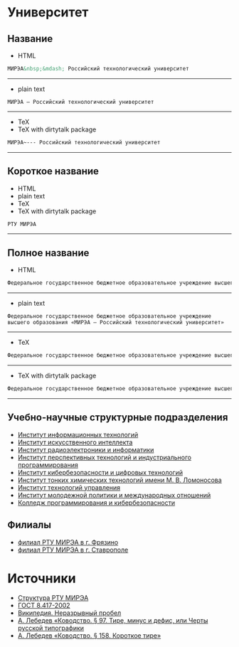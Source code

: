 



# Университет

## Название

- HTML


```html
МИРЭА&nbsp;&mdash; Российский технологический университет
```

---
- plain text


```text
МИРЭА — Российский технологический университет
```

---
- TeX
- TeX with dirtytalk package


```tex
МИРЭА~--- Российский технологический университет
```

---
## Короткое название

- HTML
- plain text
- TeX
- TeX with dirtytalk package


```html
РТУ МИРЭА
```

---
## Полное название

- HTML


```html
Федеральное государственное бюджетное образовательное учреждение высшего образования &laquo;МИРЭА&nbsp;&mdash; Российский технологический университет&raquo;
```

---
- plain text


```text
Федеральное государственное бюджетное образовательное учреждение высшего образования «МИРЭА — Российский технологический университет»
```

---
- TeX


```tex
Федеральное государственное бюджетное образовательное учреждение высшего образования <<МИРЭА~--- Российский технологический университет>>
```

---
- TeX with dirtytalk package


```tex
Федеральное государственное бюджетное образовательное учреждение высшего образования \say{МИРЭА~--- Российский технологический университет}
```

---
## Учебно-научные структурные подразделения

- [Институт информационных технологий]
- [Институт искусственного интеллекта]
- [Институт радиоэлектроники и&nbsp;информатики]
- [Институт перспективных технологий и&nbsp;индустриального программирования]
- [Институт кибербезопасности и&nbsp;цифровых технологий]
- [Институт тонких химических технологий имени М.&nbsp;В.&nbsp;Ломоносова]
- [Институт технологий управления]
- [Институт молодежной политики и&nbsp;международных отношений]
- [Колледж программирования и&nbsp;кибербезопасности]

## Филиалы

- [филиал РТУ МИРЭА в&nbsp;г.&nbsp;Фрязино]
- [филиал РТУ МИРЭА в&nbsp;г.&nbsp;Ставрополе]

# Источники

- [Структура РТУ МИРЭА]
- [ГОСТ 8.417-2002]
- [Википедия. Неразрывный пробел]
- [А.&nbsp;Лебедев «Ководство. §&nbsp;97. Тире, минус и&nbsp;дефис, или Черты русской типографики]
- [А.&nbsp;Лебедев «Ководство. §&nbsp;158. Короткое тире»]



[А.&nbsp;Лебедев «Ководство. §&nbsp;158. Короткое тире»]: https://www.artlebedev.ru/kovodstvo/sections/158/
[А.&nbsp;Лебедев «Ководство. §&nbsp;97. Тире, минус и&nbsp;дефис, или Черты русской типографики]: https://www.artlebedev.ru/kovodstvo/sections/97/
[Википедия. Неразрывный пробел]: https://ru.wikipedia.org/wiki/Неразрывный_пробел
[ГОСТ 8.417-2002]: https://ru.wikisource.org/wiki/ГОСТ_8.417‒2002
[Институт информационных технологий]: ./educational_and_scientific_structural_divisions/ИИТ.md
[Институт искусственного интеллекта]: ./educational_and_scientific_structural_divisions/ИИИ.md
[Институт кибербезопасности и&nbsp;цифровых технологий]: ./educational_and_scientific_structural_divisions/ИКЦТ.md
[Институт молодежной политики и&nbsp;международных отношений]: ./educational_and_scientific_structural_divisions/ИМПМО.md
[Институт перспективных технологий и&nbsp;индустриального программирования]: ./educational_and_scientific_structural_divisions/ИПТИП.md
[Институт радиоэлектроники и&nbsp;информатики]: ./educational_and_scientific_structural_divisions/ИРИ.md
[Институт технологий управления]: ./educational_and_scientific_structural_divisions/ИТУ.md
[Институт тонких химических технологий имени М.&nbsp;В.&nbsp;Ломоносова]: ./educational_and_scientific_structural_divisions/ИТХТ.md
[Колледж программирования и&nbsp;кибербезопасности]: ./educational_and_scientific_structural_divisions/КПК.md
[Структура РТУ МИРЭА]: https://www.mirea.ru/about/the-structure-of-the-university/
[филиал РТУ МИРЭА в&nbsp;г.&nbsp;Ставрополе]: ./branches/филиал%20РТУ%20МИРЭА%20в%20г.%20Ставрополе.md
[филиал РТУ МИРЭА в&nbsp;г.&nbsp;Фрязино]: ./branches/филиал%20РТУ%20МИРЭА%20в%20г.%20Фрязино.md
